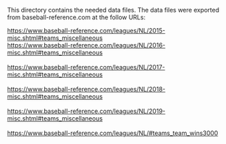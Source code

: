This directory contains the needed data files. The data files were exported from baseball-reference.com at the follow URLs:

https://www.baseball-reference.com/leagues/NL/2015-misc.shtml#teams_miscellaneous
<br>https://www.baseball-reference.com/leagues/NL/2016-misc.shtml#teams_miscellaneous<br/>
<br>https://www.baseball-reference.com/leagues/NL/2017-misc.shtml#teams_miscellaneous<br/>
<br>https://www.baseball-reference.com/leagues/NL/2018-misc.shtml#teams_miscellaneous<br/>
<br>https://www.baseball-reference.com/leagues/NL/2019-misc.shtml#teams_miscellaneous<br/>
<br>https://www.baseball-reference.com/leagues/NL/#teams_team_wins3000
